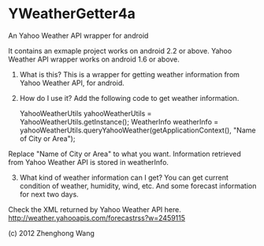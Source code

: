 YWeatherGetter4a
================

An Yahoo Weather API wrapper for android

It contains an exmaple project works on android 2.2 or above.
Yahoo Weather API wrapper works on android 1.6 or above.

1. What is this?
This is a wrapper for getting weather information from Yahoo Weather API, for android.

2. How do I use it?
Add the following code to get weather information.

	YahooWeatherUtils yahooWeatherUtils = YahooWeatherUtils.getInstance();
	WeatherInfo weatherInfo = yahooWeatherUtils.queryYahooWeather(getApplicationContext(), "Name of City or Area");

Replace "Name of City or Area" to what you want.
Information retrieved from Yahoo Weather API is stored in weatherInfo.

3. What kind of weather information can I get?
You can get current condition of weather, humidity, wind, etc.
And some forecast information for next two days.

Check the XML returned by Yahoo Weather API here.
http://weather.yahooapis.com/forecastrss?w=2459115

(c) 2012 Zhenghong Wang
